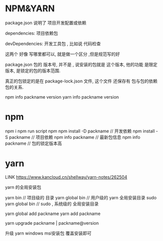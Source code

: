 # NPM&YARN

package.json
说明了 项目开发配置或依赖

dependencies: 项目依赖包

devDependencies: 开发工具包 , 比如说  代码检查

这两个 好像 写哪里都可以, 就是做一个区分 ,但是规范写的好

package.json 包的 版本号, 并不是 , 说安装的包就是 这个版本,
他的功能 是限定版本, 是锁定的包的版本范围. 

真正的包锁定的是在  package-lock.json 文件,
这个文件 还保存有  包与包的依赖包的关系.


npm info packname version
yarn info packname version 

# npm

npm i
npm run script
npm
npm install -D packname  // 开发依赖
npm install -S packname // 项目依赖
npm info packname // 最新包信息
npm info packname // 包的锁定版本高

# yarn
LINK 
https://www.kancloud.cn/shellway/yarn-notes/262504


yarn 的全局安装包

yarn bin // 项目级的 目录
yarn global bin // 用户级的 yarn 全局安装目录
sudo yarn global bin // sudo , 系统级的 全局安装目录

yarn global add packname
yarn add packname

yarn upgrade packname | packname@version

升级 yarn
windows msi安装包 覆盖安装即可

